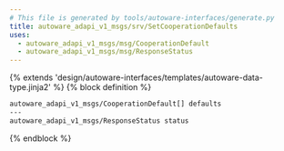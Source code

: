 ```yaml
---
# This file is generated by tools/autoware-interfaces/generate.py
title: autoware_adapi_v1_msgs/srv/SetCooperationDefaults
uses:
  - autoware_adapi_v1_msgs/msg/CooperationDefault
  - autoware_adapi_v1_msgs/msg/ResponseStatus
---
```


{% extends 'design/autoware-interfaces/templates/autoware-data-type.jinja2' %}
{% block definition %}

```txt
autoware_adapi_v1_msgs/CooperationDefault[] defaults
---
autoware_adapi_v1_msgs/ResponseStatus status
```

{% endblock %}
